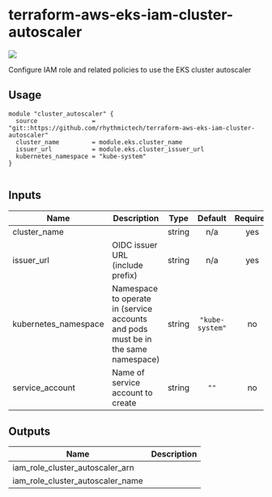 # terraform-aws-eks-iam-cluster-autoscaler
[![](https://github.com/rhythmictech/terraform-aws-eks-iam-cluster-autoscaler/workflows/check/badge.svg)](https://github.com/rhythmictech/terraform-aws-eks-iam-cluster-autoscaler/actions)

Configure IAM role and related policies to use the EKS cluster autoscaler

## Usage
```
module "cluster_autoscaler" {
  source               = "git::https://github.com/rhythmictech/terraform-aws-eks-iam-cluster-autoscaler"
  cluster_name         = module.eks.cluster_name
  issuer_url           = module.eks.cluster_issuer_url
  kubernetes_namespace = "kube-system"
}


```

<!-- BEGINNING OF PRE-COMMIT-TERRAFORM DOCS HOOK -->
## Inputs

| Name | Description | Type | Default | Required |
|------|-------------|:----:|:-----:|:-----:|
| cluster\_name |  | string | n/a | yes |
| issuer\_url | OIDC issuer URL \(include prefix\) | string | n/a | yes |
| kubernetes\_namespace | Namespace to operate in \(service accounts and pods must be in the same namespace\) | string | `"kube-system"` | no |
| service\_account | Name of service account to create | string | `""` | no |

## Outputs

| Name | Description |
|------|-------------|
| iam\_role\_cluster\_autoscaler\_arn |  |
| iam\_role\_cluster\_autoscaler\_name |  |

<!-- END OF PRE-COMMIT-TERRAFORM DOCS HOOK -->
